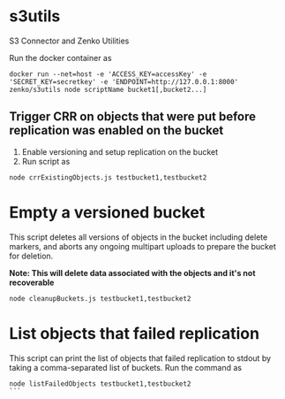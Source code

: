 # s3utils
S3 Connector and Zenko Utilities

Run the docker container as
```
docker run --net=host -e 'ACCESS_KEY=accessKey' -e 'SECRET_KEY=secretkey' -e 'ENDPOINT=http://127.0.0.1:8000' zenko/s3utils node scriptName bucket1[,bucket2...]
```

## Trigger CRR on objects that were put before replication was enabled on the bucket

1. Enable versioning and setup replication on the bucket
2. Run script as
```
node crrExistingObjects.js testbucket1,testbucket2
```

# Empty a versioned bucket

This script deletes all versions of objects in the bucket including delete markers,
and aborts any ongoing multipart uploads to prepare the bucket for deletion.

**Note: This will delete data associated with the objects and it's not recoverable**
```
node cleanupBuckets.js testbucket1,testbucket2
```

# List objects that failed replication

This script can print the list of objects that failed replication to stdout by
taking a comma-separated list of buckets. Run the command as

````
node listFailedObjects testbucket1,testbucket2
```
